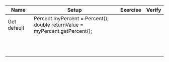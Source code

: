 | Name | Setup | Exercise | Verify | 
| ---- | ----- | -------- | ------ |
| Get default     | Percent myPercent = Percent();  <br> double returnValue = myPercent.getPercent(); |          |        |
|      |       |          |        |
|      |       |          |        |
|      |       |          |        |
|      |       |          |        |
|      |       |          |        |
|      |       |          |        |
|      |       |          |        |
|      |       |          |        |
|      |       |          |        |
|      |       |          |        |
|      |       |          |        |

